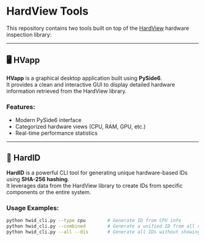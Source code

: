 # HardView Tools

This repository contains two tools built on top of the [HardView](https://github.com/gafoo173/hardview) hardware inspection library:

---

## 🖥️ HVapp

**HVapp** is a graphical desktop application built using **PySide6**.  
It provides a clean and interactive GUI to display detailed hardware information retrieved from the HardView library.

### Features:
- Modern PySide6 interface
- Categorized hardware views (CPU, RAM, GPU, etc.)
- Real-time performance statistics

---

## 🔐 HardID

**HardID** is a powerful CLI tool for generating unique hardware-based IDs using **SHA-256 hashing**.  
It leverages data from the HardView library to create IDs from specific components or the entire system.

### Usage Examples:
```bash
python hwid_cli.py --type cpu        # Generate ID from CPU info
python hwid_cli.py --combined        # Generate a unified ID from all components
python hwid_cli.py --all --dis       # Generate all IDs without showing the logo
